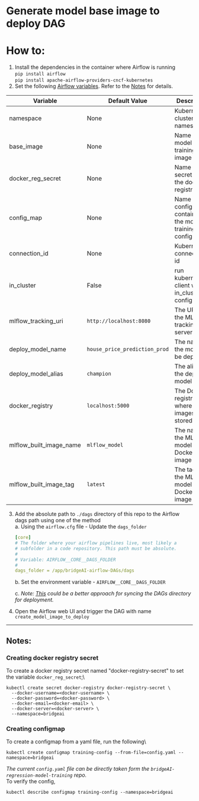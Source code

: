 # Generate model base image to deploy DAG

# How to:
1. Install the dependencies in the container where Airflow is running\
    `pip install airflow`\
    `pip install apache-airflow-providers-cncf-kubernetes`
2. Set the following [Airflow variables](https://airflow.apache.org/docs/apache-airflow/stable/howto/variable.html). Refer to the [Notes](#notes) for details.

| Variable                    | Default Value                 | Description                                                 |
|-----------------------------|-------------------------------|-------------------------------------------------------------|
| namespace                   | None                          | Kubernetes cluster namespace                                |
| base_image                  | None                          | Name of the model training image                            |
| docker_reg_secret           | None                          | Name of the secret for the docker registry pull             |
| config_map                  | None                          | Name of the configmap containing the model training config  |
| connection_id               | None                          | Kubernetes connection id                                    |
| in_cluster                  | False                         | run kubernetes client with in_cluster configuration         |
| mlflow_tracking_uri         | `http://localhost:8080`       | The URI for the MLflow tracking server                      |
| deploy_model_name           | `house_price_prediction_prod` | The name of the model to be deployed                        |
| deploy_model_alias          | `champion`                    | The alias for the deployed model                            |
| docker_registry             | `localhost:5000`              | The Docker registry where images are stored                 |
| mlflow_built_image_name     | `mlflow_model`                | The name of the MLflow model Docker image                   |
| mlflow_built_image_tag      | `latest`                      | The tag for the MLflow model Docker image                   |


3. Add the absolute path to `./dags` directory of this repo to the Airflow dags path using one of the method\
    a. Using the `airflow.cfg` file - Update the `dags_folder`
    ```yaml
    [core]
    # The folder where your airflow pipelines live, most likely a
    # subfolder in a code repository. This path must be absolute.
    #
    # Variable: AIRFLOW__CORE__DAGS_FOLDER
    #
    dags_folder = /app/bridgeAI-airflow-DAGs/dags
    ```
    b. Set the environment variable - `AIRFLOW__CORE__DAGS_FOLDER`

    c. *Note: [This](https://airflow.apache.org/docs/helm-chart/stable/manage-dags-files.html#mounting-dags-using-git-sync-sidecar-with-persistence-enabled) could be a better approach for syncing the DAGs directory for deployment.*

4. Open the Airflow web UI and trigger the DAG with name `create_model_image_to_deploy`

---
## Notes:

### Creating docker registry secret
To create a docker registry secret named "docker-registry-secret" to set the variable `docker_reg_secret`;\
```shell
kubectl create secret docker-registry docker-registry-secret \
  --docker-username=<docker-username> \
  --docker-password=<docker-password> \
  --docker-email=<docker-email> \
  --docker-server=<docker-server> \
  --namespace=bridgeai
```
### Creating configmap
To create a configmap from a yaml file, run the following\
```shell
kubectl create configmap training-config --from-file=config.yaml --namespace=bridgeai
```
*The current `config.yaml` file can be directly taken form the
`bridgeAI-regression-model-training` repo.*\
To verify the config,
```shell
kubectl describe configmap training-config --namespace=bridgeai
````
